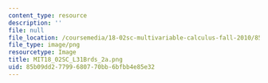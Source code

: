 ```yaml
---
content_type: resource
description: ''
file: null
file_location: /coursemedia/18-02sc-multivariable-calculus-fall-2010/85b09dd27799680770bb6bfbb4e85e32_MIT18_02SC_L31Brds_2a.png
file_type: image/png
resourcetype: Image
title: MIT18_02SC_L31Brds_2a.png
uid: 85b09dd2-7799-6807-70bb-6bfbb4e85e32
---
```

